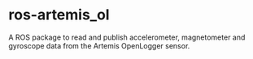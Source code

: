 # ros-artemis_ol
A ROS package to read and publish accelerometer, magnetometer and gyroscope data from the Artemis OpenLogger sensor.
